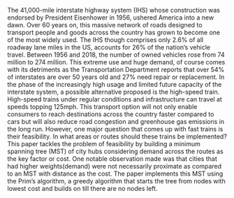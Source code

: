 The 41,000-mile interstate highway system (IHS) whose construction was endorsed by President Eisenhower in 1956, ushered America into a new dawn. Over 60 years on, this massive network of roads designed to transport people and goods across the country has grown to become one of the most widely used. The IHS though comprises only 2.6% of all roadway lane miles in the US, accounts for 26% of the nation’s vehicle travel. Between 1956 and 2018, the number of owned vehicles rose from 74 million to 274 million. This extreme use and huge demand, of course comes with its detriments as the Transportation Department reports that over 54% of interstates are over 50 years old and 27% need repair or replacement. 
In the phase of the increasingly high usage and limited future capacity of the interstate system, a possible alternative proposed is the high-speed train. High-speed trains under regular conditions and infrastructure can travel at speeds topping 125mph. This transport option will not only enable consumers to reach destinations across the country faster compared to cars but will also reduce road congestion and greenhouse gas emissions in the long run. However, one major question that comes up with fast trains is their feasibility. In what areas or routes should these trains be implemented? 
This paper tackles the problem of feasibility by building a minimum spanning tree (MST) of city hubs considering demand across the routes as the key factor or cost. One notable observation made was that cities that had higher weights(demand) were not necessarily proximate as compared to an MST with distance as the cost. The paper implements this MST using the Prim’s algorithm, a greedy algorithm that starts the tree from nodes with lowest cost and builds on till there are no nodes left. 

